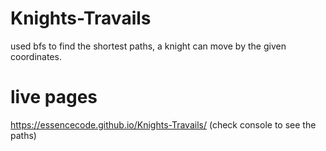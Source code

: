 # Knights-Travails
used bfs to find the shortest paths, a knight can move by the given coordinates.
# live pages
 https://essencecode.github.io/Knights-Travails/
 (check console to see the paths)